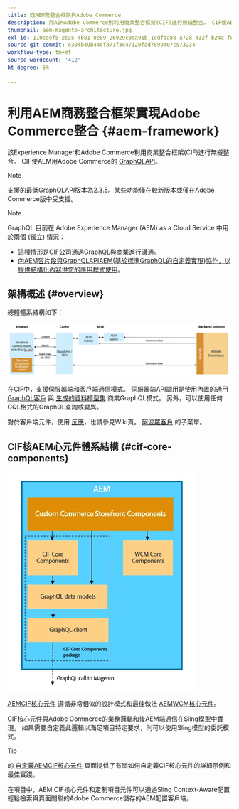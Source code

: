 ```yaml
---
title: 商AEM務整合框架與Adobe Commerce
description: 而AEMAdobe Commerce則利用商業整合框架(CIF)進行無縫整合。 CIF使AEM得能夠訪問Adobe Commerce實例並通過GraphQL與Adobe Commerce通信。 它還允許AEM作者使用產品和類別選擇器以及產品控制台瀏覽從Adobe Commerce按需獲取的產品和類別資料。 此外，CIF還提供了一個現成的店面，可以加快商業項目。
thumbnail: aem-magento-architecture.jpg
exl-id: 110ceef5-2c35-4b81-8e89-26929c0da91b,1cdfda88-a728-432f-b24a-f81347572bcf
source-git-commit: e304b49b44cf871f3c47120fad7899407c573234
workflow-type: tm+mt
source-wordcount: '412'
ht-degree: 6%

---
```


# 利用AEM商務整合框架實現Adobe Commerce整合 {#aem-framework}

該Experience Manager和Adobe Commerce利用商業整合框架(CIF)進行無縫整合。 CIF使AEM用Adobe Commerce的 [GraphQLAPI](https://devdocs.magento.com/guides/v2.4/graphql/)。

>[!NOTE]
>
> 支援的最低GraphQLAPI版本為2.3.5。某些功能僅在較新版本或僅在Adobe Commerce版中受支援。

>[!NOTE]
>
>GraphQL 目前在 Adobe Experience Manager (AEM) as a Cloud Service 中用於兩個 (獨立) 情況：
>
>* 這種情形是CIF公司通過GraphQL與商業進行溝通。
>* [內AEM容片段與GraphQLAPIAEM(基於標準GraphQL的自定義實現)協作，以提供結構化內容供您的應用程式使用](/help/headless/graphql-api/content-fragments.md)。


## 架構概述 {#overview}

總體體系結構如下：

![CIF體系結構概述](../assets/AEM_Magento_Architecture.png)

在CIF中，支援伺服器端和客戶端通信模式。
伺服器端API調用是使用內置的通用 [GraphQL客戶](https://github.com/adobe/commerce-cif-graphql-client) 與 [生成的資料模型集](https://github.com/adobe/commerce-cif-magento-graphql) 商業GraphQL模式。 另外，可以使用任何GQL格式的GraphQL查詢或變異。

對於客戶端元件，使用 [反應](https://reactjs.org/)，也請參見Wiki頁。 [阿波羅客戶](https://www.apollographql.com/docs/react/) 的子菜單。

## CIF核AEM心元件體系結構 {#cif-core-components}

![CIF核AEM心元件體系結構](../assets/cif-component-architecture.jpg)

[AEMCIF核心元件](https://github.com/adobe/aem-core-cif-components) 遵循非常相似的設計模式和最佳做法 [AEMWCM核心元件](https://github.com/adobe/aem-core-wcm-components)。

CIF核心元件與Adobe Commerce的業務邏輯和後AEM端通信在Sling模型中實現。 如果需要自定義此邏輯以滿足項目特定要求，則可以使用Sling模型的委託模式。

>[!TIP]
>
>的 [自定義AEMCIF核心元件](../customizing/customize-cif-components.md) 頁面提供了有關如何自定義CIF核心元件的詳細示例和最佳實踐。

在項目中，AEM CIF核心元件和定制項目元件可以通過Sling Context-Aware配置輕鬆檢索與頁面關聯的Adobe Commerce儲存的AEM配置客戶端。
